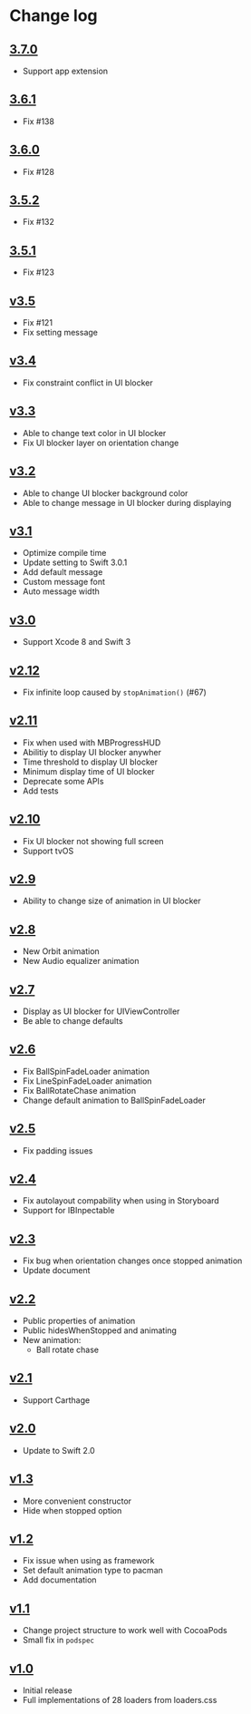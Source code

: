 # Change log

## [3.7.0](https://github.com/ninjaprox/NVActivityIndicatorView/releases/tag/3.7.0)
* Support app extension

## [3.6.1](https://github.com/ninjaprox/NVActivityIndicatorView/releases/tag/3.6.1)
* Fix #138

## [3.6.0](https://github.com/ninjaprox/NVActivityIndicatorView/releases/tag/3.6.0)
* Fix #128

## [3.5.2](https://github.com/ninjaprox/NVActivityIndicatorView/releases/tag/3.5.2)
* Fix #132

## [3.5.1](https://github.com/ninjaprox/NVActivityIndicatorView/releases/tag/3.5.1)
* Fix #123

## [v3.5](https://github.com/ninjaprox/NVActivityIndicatorView/releases/tag/v3.5)
* Fix #121
* Fix setting message

## [v3.4](https://github.com/ninjaprox/NVActivityIndicatorView/releases/tag/v3.4)
* Fix constraint conflict in UI blocker

## [v3.3](https://github.com/ninjaprox/NVActivityIndicatorView/releases/tag/v3.3)
* Able to change text color in UI blocker
* Fix UI blocker layer on orientation change

## [v3.2](https://github.com/ninjaprox/NVActivityIndicatorView/releases/tag/v3.2)
* Able to change UI blocker background color
* Able to change message in UI blocker during displaying

## [v3.1](https://github.com/ninjaprox/NVActivityIndicatorView/releases/tag/v3.1)
* Optimize compile time
* Update setting to Swift 3.0.1
* Add default message
* Custom message font
* Auto message width

## [v3.0](https://github.com/ninjaprox/NVActivityIndicatorView/releases/tag/v3.0)
* Support Xcode 8 and Swift 3

## [v2.12](https://github.com/ninjaprox/NVActivityIndicatorView/releases/tag/v2.12)
* Fix infinite loop caused by `stopAnimation()` (#67)

## [v2.11](https://github.com/ninjaprox/NVActivityIndicatorView/releases/tag/v2.11)
* Fix when used with MBProgressHUD
* Abilitiy to display UI blocker anywher
* Time threshold to display UI blocker
* Minimum display time of UI blocker
* Deprecate some APIs
* Add tests

## [v2.10](https://github.com/ninjaprox/NVActivityIndicatorView/releases/tag/v2.10)
* Fix UI blocker not showing full screen
* Support tvOS

## [v2.9](https://github.com/ninjaprox/NVActivityIndicatorView/releases/tag/v2.9)
* Ability to change size of animation in UI blocker

## [v2.8](https://github.com/ninjaprox/NVActivityIndicatorView/releases/tag/v2.8)
* New Orbit animation
* New Audio equalizer animation

## [v2.7](https://github.com/ninjaprox/NVActivityIndicatorView/releases/tag/v2.7)
* Display as UI blocker for UIViewController
* Be able to change defaults

## [v2.6](https://github.com/ninjaprox/NVActivityIndicatorView/releases/tag/v2.6)
* Fix BallSpinFadeLoader animation
* Fix LineSpinFadeLoader animation
* Fix BallRotateChase animation
* Change default animation to BallSpinFadeLoader

## [v2.5](https://github.com/ninjaprox/NVActivityIndicatorView/releases/tag/v2.5)
* Fix padding issues

## [v2.4](https://github.com/ninjaprox/NVActivityIndicatorView/releases/tag/v2.4)
* Fix autolayout compability when using in Storyboard
* Support for IBInpectable

## [v2.3](https://github.com/ninjaprox/NVActivityIndicatorView/releases/tag/v2.3)
* Fix bug when orientation changes once stopped animation
* Update document

## [v2.2](https://github.com/ninjaprox/NVActivityIndicatorView/releases/tag/v2.2)
* Public properties of animation
* Public hidesWhenStopped and animating
* New animation:
  * Ball rotate chase

## [v2.1](https://github.com/ninjaprox/NVActivityIndicatorView/releases/tag/v2.1)
* Support Carthage

## [v2.0](https://github.com/ninjaprox/NVActivityIndicatorView/releases/tag/v2.0)
* Update to Swift 2.0

## [v1.3](https://github.com/ninjaprox/NVActivityIndicatorView/releases/tag/v1.3)
* More convenient constructor
* Hide when stopped option

## [v1.2](https://github.com/ninjaprox/NVActivityIndicatorView/releases/tag/v1.2)
* Fix issue when using as framework
* Set default animation type to pacman
* Add documentation

## [v1.1](https://github.com/ninjaprox/NVActivityIndicatorView/releases/tag/v1.1)

* Change project structure to work well with CocoaPods
* Small fix in `podspec`

## [v1.0](https://github.com/ninjaprox/NVActivityIndicatorView/releases/tag/v1.0)

* Initial release
* Full implementations of 28 loaders from loaders.css
